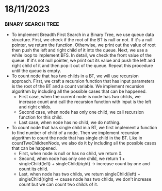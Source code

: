 # 18/11/2023
### BINARY SEARCH TREE
- To implement Breadth First Search in a Binary Tree, we use queue data structure. First, we check if the root of the BT is null or not. If it's a null pointer, we return the function. Otherwise, we print out the value of root then push the left and right child of it into the queue. Next, we use a while loop to implement BFS. In detail, we check the front value of the queue. If it's not null pointer, we print out its value and push the left and right child of it and then pop it out of the queue. Repeat this procedure until the queue is empty.  
- To count node that has two childs in a BT, we will use recursion approach. First, we craft a recursion function that has input parameters is the root of the BT and a count variable. We implement recursion algorithm by including all the possible cases that can be happened. 
  + First case, when the current node is node has two childs, we increase count and call the recursion function with input is the left and right childs.
  + Second case, when node has only one child, we call recursion function for this child.
  + Last case, when node has no child, we do nothing.
- To count node that has single child in a BT, we first implement a function to find number of child of a node. Then we implement recursion algorithm to count the node that has single child in the BT. Like in countTwoChildrenNode, we also do it by including all the possible cases that can be happened.
  + First, when node is null or has no child, we return 0.
  + Second, when node has only one child, we return 1 + singleChild(left) + singleChild(right) -> increase count by one and count its child.
  + Last, when node has two childs, we return singleChild(left) + singleChild(right) -> cause node has two childs, we don't increase count but we can count two childs of it.
